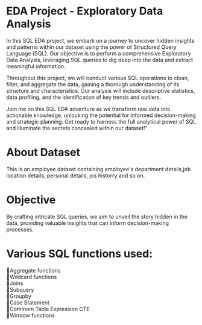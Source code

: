 #  EDA Project - Exploratory Data Analysis

In this SQL EDA project, we embark on a journey to uncover hidden insights and patterns within our dataset using the power of Structured Query Language (SQL). Our objective is to perform a comprehensive Exploratory Data Analysis, leveraging SQL queries to dig deep into the data and extract meaningful information.

Throughout this project, we will conduct various SQL operations to clean, filter, and aggregate the data, gaining a thorough understanding of its structure and characteristics. Our analysis will include descriptive statistics, data profiling, and the identification of key trends and outliers.

Join me on this SQL EDA adventure as we transform raw data into actionable knowledge, unlocking the potential for informed decision-making and strategic planning. Get ready to harness the full analytical power of SQL and illuminate the secrets concealed within our dataset!"


# About Dataset
This is an employee dataset containing employee's department details,job location details, personal details, jos historry and so on.

# Objective
By crafting intricate SQL queries, we aim to unveil the story hidden in the data, providing valuable insights that can inform decision-making processes.

# Various SQL functions used:
📌Aggregate functions   
📌Wildcard functions  
📌Joins  
📌Subquery        
📌Groupby  
📌Case Statement  
📌Commom Table Expression CTE   
📌Window functions  





